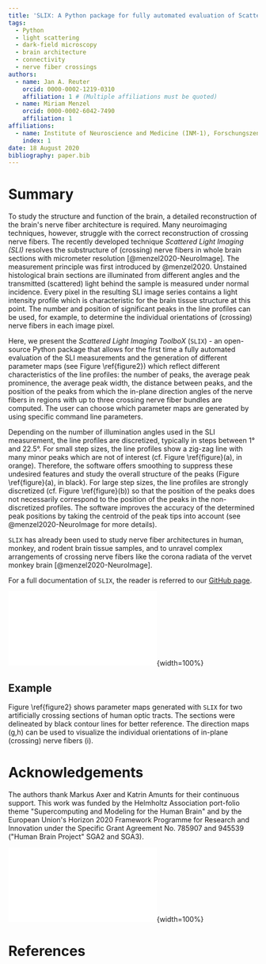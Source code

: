 ```yaml
---
title: 'SLIX: A Python package for fully automated evaluation of Scattered Light Imaging measurements on brain tissue'
tags:
  - Python
  - light scattering
  - dark-field microscopy
  - brain architecture
  - connectivity
  - nerve fiber crossings
authors:
  - name: Jan A. Reuter
    orcid: 0000-0002-1219-0310
    affiliation: 1 # (Multiple affiliations must be quoted)
  - name: Miriam Menzel
    orcid: 0000-0002-6042-7490
    affiliation: 1
affiliations:
  - name: Institute of Neuroscience and Medicine (INM-1), Forschungszentrum Jülich GmbH, 52425 Jülich, Germany
    index: 1
date: 18 August 2020
bibliography: paper.bib
---
```


# Summary

To study the structure and function of the brain, a detailed reconstruction of the brain's nerve fiber architecture is required. Many neuroimaging techniques, however, struggle with the correct reconstruction of crossing nerve fibers. 
The recently developed technique *Scattered Light Imaging (SLI)* resolves the substructure of (crossing) nerve fibers in whole brain sections with micrometer resolution [@menzel2020-NeuroImage]. The measurement principle was first introduced by @menzel2020. Unstained histological brain sections are illuminated from different angles and the transmitted (scattered) light behind the sample is measured under normal incidence. Every pixel in the resulting SLI image series contains a light intensity profile which is characteristic for the brain tissue structure at this point. The number and position of significant peaks in the line profiles can be used, for example, to determine the individual orientations of (crossing) nerve fibers in each image pixel. 

Here, we present the *Scattered Light Imaging ToolboX* (`SLIX`) - an open-source Python package that allows for the first time a fully automated evaluation of the SLI measurements and the generation of different parameter maps (see Figure \ref{figure2}) which reflect different characteristics of the line profiles: the number of peaks, the average peak prominence, the average peak width, the distance between peaks, and the position of the peaks from which the in-plane direction angles of the nerve fibers in regions with up to three crossing nerve fiber bundles are computed. The user can choose which parameter maps are generated by using specific command line parameters.

Depending on the number of illumination angles used in the SLI measurement, the line profiles are discretized, typically in steps between 1° and 22.5°. For small step sizes, the line profiles show a zig-zag line with many minor peaks which are not of interest (cf. Figure \ref{figure}(a), in orange). Therefore, the software offers smoothing to suppress these undesired features and study the overall structure of the peaks (Figure \ref{figure}(a), in black). For large step sizes, the line profiles are strongly discretized  (cf. Figure \ref{figure}(b)) so that the position of the peaks does not necessarily correspond to the position of the peaks in the non-discretized profiles. The software improves the accuracy of the determined peak positions by taking the centroid of the peak tips into account (see @menzel2020-NeuroImage for more details).

`SLIX` has already been used to study nerve fiber architectures in human, monkey, and rodent brain tissue samples, and to unravel complex arrangements of crossing nerve fibers like the corona radiata of the vervet monkey brain [@menzel2020-NeuroImage]. 

For a full documentation of `SLIX`, the reader is referred to our [GitHub page](https://github.com/3d-pli/SLIX).


![(a) Line profile measured in steps of 1° (orange: original line profile, black: smoothed line profile). (b) Line profile measured in steps of 15°. The prominence of the peaks (in red) is computed by the difference between the top of the peak and the highest of the two neighbored minima. Peaks with a prominence of 8% of the total signal amplitude (max - min) are called *prominent* peaks. In this example, there are 5 peaks in total and 4 prominent peaks (in green). The peak width is determined as the full width of the peak at a height corresponding to the peak height minus half of the peak prominence. The determined positions of the peaks (vertical lines) have been slightly corrected by computing the centroid of the peak tip as described in @menzel2020-NeuroImage to account for discretization artefacts.\label{figure}](figure.pdf){width=100%}

## Example

Figure \ref{figure2} shows parameter maps generated with `SLIX` for two artificially crossing sections of human optic tracts. The sections were delineated by black contour lines for better reference. The direction maps (g,h) can be used to visualize the individual orientations of in-plane (crossing) nerve fibers (i).

# Acknowledgements
The authors thank Markus Axer and Katrin Amunts for their continuous support. 
This work was funded by the Helmholtz Association port-folio theme "Supercomputing and Modeling for the Human Brain" and by the European Union's Horizon 2020 Framework Programme for Research and Innovation under the Specific Grant Agreement No. 785907 and 945539 ("Human Brain Project" SGA2 and SGA3).

![Parameter maps generated with `SLIX`, shown exemplary for two artificially crossing sections of human optic tracts: (a) average of the line profiles; (b/c) number of all/prominent peaks in the line profiles; (d) average prominence of the peaks in the line profiles, normalized by the average of the line profile; (e) average width of all prominent peaks in the line profiles; (f) distance between two prominent peaks; (g/h) in-plane direction angles of the nerve fibers (two out of three possible directions); (i) visualization of direction angles in g and h, showing the crossing nerve fibers in the center. This figure has been adapted from @menzel2020-NeuroImage, Figure 8.\label{figure2}](figure2.pdf){width=100%}

# References
